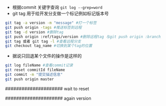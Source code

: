 - 根据commit 关键字查询 ```git log --grep=word```  
- git tag 用于给开发分支做一个标记例如标记版本号
```sh
git tag -a version -m "message" #打一个标签
git push origin -tags #推送标签到远程
git tag -d version #删除tag
git push origin :ref/tags/version #删除远程tag 与git push origin :branch_name 删除远程分支一样
git tag 或者 git tag -l #查看远程分支
git checkout tag_name #切换到某个tag的位置
```

- 据说只回退某个文件的操作是这样的
```sh
git log fileName #查看commit记录
git reset commitId fileName
git commit -m "提交描述信息"
git push origin master
```
##################### wait to reset

##################### again version
